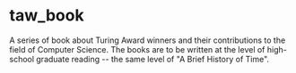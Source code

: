 # taw_book
A series of book about Turing Award winners and their contributions to the field of Computer Science. The books are to be written at the level of high-school graduate reading -- the same level of "A Brief History of Time".
